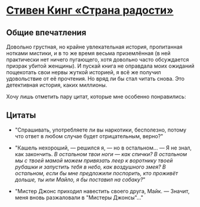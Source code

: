 # [Стивен Кинг «Страна радости»](http://vk.com/@ip.biblioworm-stiven-king-strana-radosti)

## Общие впечатления

Довольно грустная, но крайне увлекательная история, пропитанная нотками мистики, и в то же время весьма приземлённая (в ней практически нет ничего пугающего, хотя довольно часто обсуждается призрак убитой женщины). И пускай книга не оправдала моих ожиданий пощекотать свои нервы жуткой историей, я всё же получил удовольствие от её прочтения. Но вряд ли бы стал читать снова. Это детективная история, каких миллионы.

Хочу лишь отметить пару цитат, которые мне особенно понравились:


## Цитаты

- "Спрашивать, употребляете ли вы наркотики, бесполезно, потому что ответ в любом случае будет отрицательным, верно?"

- "Кашель нехороший, — решился я, — но в остальном... — Я не знал, как закончить. _В остальном твои ноги — как спички? В остальном мы с твоей мамой можем привязать леер к воротнику твоей рубашки и запустить тебя в небо, как воздушного змея? В остальном, если бы мне предложили поспорить, кто проживёт дольше, ты или Майло, я бы поставил на собаку?_"

- "Мистер Джонс приходил навестить своего друга, Майк. — Значит, меня вновь разжаловали в "Мистеры Джонсы"..."